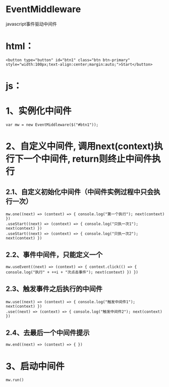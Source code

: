 # EventMiddleware
javascript事件驱动中间件

# **html：** #
    <button type="button" id="btn1" class="btn btn-primary" style="width:100px;text-align:center;margin:auto;">Start</button>   
    
# **js：** #
# 1、实例化中间件  # 
    var mw = new EventMiddleware($("#btn1"));
# 2、自定义中间件, 调用next(context)执行下一个中间件, return则终止中间件执行 #
## 2.1、自定义初始化中间件（中间件实例过程中只会执行一次） ##
    mw.one((next) => (context) => { console.log("第一个执行"); next(context) })
    .useStart((next) => (context) => { console.log("只执一次1"); next(context) })
    .useStart((next) => (context) => { console.log("只执一次2"); next(context) })

## 2.2、事件中间件，只能定义一个 ##
    mw.useEvent((next) => (context) => { context.click(() => { console.log("执行" + ++i + "次点击事件"); next(context) }) })

## 2.3、触发事件之后执行的中间件 ##
    mw.use((next) => (context) => { console.log("触发中间件1"); next(context) })
    .use((next) => (context) => { console.log("触发中间件2"); next(context) })

## 2.4、去最后一个中间件提示 ##
    mw.end((next) => (context) => { })

# 3、启动中间件 #
    mw.run()
